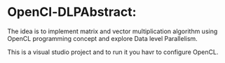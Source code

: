 # OpenCl-DLPAbstract:

The idea is to implement matrix and vector multiplication algorithm using OpenCL programming concept and explore Data level Parallelism.

This is a visual studio project and to run it you havr to configure OpenCL.


